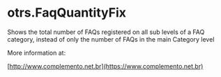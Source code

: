 # otrs.FaqQuantityFix
Shows the total number of FAQs registered on all sub levels of a FAQ category, instead of only the number of FAQs in the main Category level

More information at:

[http://www.complemento.net.br](https://www.complemento.net.br)
